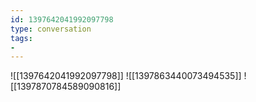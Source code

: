 ```yaml
---
id: 1397642041992097798
type: conversation
tags:
- 
---
```

![[1397642041992097798]]
![[1397863440073494535]]
![[1397870784589090816]]

